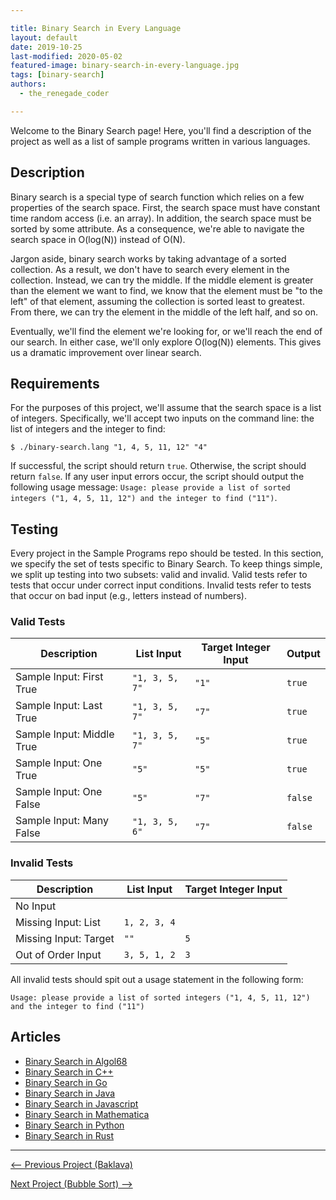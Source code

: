 ```yaml
---

title: Binary Search in Every Language
layout: default
date: 2019-10-25
last-modified: 2020-05-02
featured-image: binary-search-in-every-language.jpg
tags: [binary-search]
authors:
  - the_renegade_coder

---
```


Welcome to the Binary Search page! Here, you'll find a description of the project as well as a list of sample programs written in various languages.

## Description

Binary search is a special type of search function which relies on a few properties
of the search space. First, the search space must have constant time random access
(i.e. an array). In addition, the search space must be sorted by some attribute.
As a consequence, we're able to navigate the search space in O(log(N)) instead of
O(N). 

Jargon aside, binary search works by taking advantage of a sorted collection. As a result,
we don't have to search every element in the collection. Instead, we can try the middle.
If the middle element is greater than the element we want to find, we know that the element
must be "to the left" of that element, assuming the collection is sorted least to greatest. 
From there, we can try the element in the middle of the left half, and so on. 

Eventually, we'll find the element we're looking for, or we'll reach the end of our search.
In either case, we'll only explore O(log(N)) elements. This gives us a dramatic improvement
over linear search.


## Requirements

For the purposes of this project, we'll assume that the search space is a list of integers.
Specifically, we'll accept two inputs on the command line: the list of integers and the
integer to find:

```shell
$ ./binary-search.lang "1, 4, 5, 11, 12" "4"
```

If successful, the script should return `true`. Otherwise, the script should return `false`. 
If any user input errors occur, the script should output the following usage message:
`Usage: please provide a list of sorted integers ("1, 4, 5, 11, 12") and the integer to find ("11")`.


## Testing

Every project in the Sample Programs repo should be tested. In this section, we specify the set of tests specific to Binary Search. To keep things simple, we split up testing into two subsets: valid and invalid. Valid tests refer to tests that occur under correct input conditions. Invalid tests refer to tests that occur on bad input (e.g., letters instead of numbers).

### Valid Tests

| Description               | List Input     | Target Integer Input | Output  |
| ------------------------- | -------------- | -------------------- | ------- |
| Sample Input: First True  | `"1, 3, 5, 7"` | `"1"`                | `true`  |
| Sample Input: Last True   | `"1, 3, 5, 7"` | `"7"`                | `true`  |
| Sample Input: Middle True | `"1, 3, 5, 7"` | `"5"`                | `true`  |
| Sample Input: One True    | `"5"`          | `"5"`                | `true`  |
| Sample Input: One False   | `"5"`          | `"7"`                | `false` |
| Sample Input: Many False  | `"1, 3, 5, 6"` | `"7"`                | `false` |


### Invalid Tests

| Description           | List Input   | Target Integer Input |
| --------------------- | ------------ | -------------------- |
| No Input              |              |                      |
| Missing Input: List   | `1, 2, 3, 4` |                      |
| Missing Input: Target | `""`         | `5`                  |
| Out of Order Input    | `3, 5, 1, 2` | `3`                  |

All invalid tests should spit out a usage statement in the following
form: 

```
Usage: please provide a list of sorted integers ("1, 4, 5, 11, 12") and the integer to find ("11")
```


## Articles

- [Binary Search in Algol68](https://sampleprograms.io/projects/binary-search/algol68)
- [Binary Search in C++](https://sampleprograms.io/projects/binary-search/c-plus-plus)
- [Binary Search in Go](https://sampleprograms.io/projects/binary-search/go)
- [Binary Search in Java](https://sampleprograms.io/projects/binary-search/java)
- [Binary Search in Javascript](https://sampleprograms.io/projects/binary-search/javascript)
- [Binary Search in Mathematica](https://sampleprograms.io/projects/binary-search/mathematica)
- [Binary Search in Python](https://sampleprograms.io/projects/binary-search/python)
- [Binary Search in Rust](https://sampleprograms.io/projects/binary-search/rust)

---

<nav class="project-nav">

<div id="prev" markdown="1">

[<-- Previous Project (Baklava)](https://sampleprograms.io/projects/baklava)

</div>

<div id="next" markdown="1">

[Next Project (Bubble Sort) -->](https://sampleprograms.io/projects/bubble-sort)

</div>

</nav>